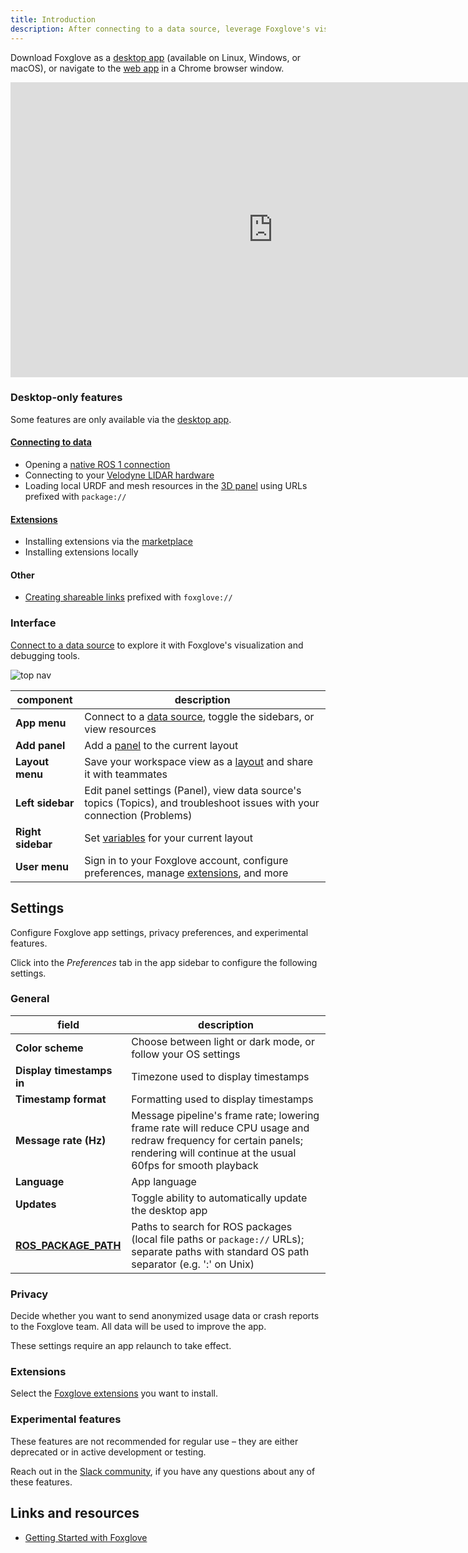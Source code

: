 ```yaml
---
title: Introduction
description: After connecting to a data source, leverage Foxglove's visualization and debugging tools to start exploring your data.
---
```


Download Foxglove as a [desktop app](https://foxglove.dev/download) (available on Linux, Windows, or macOS), or navigate to the [web app](https://studio.foxglove.dev) in a Chrome browser window.

<iframe
  className="max-w-full max-h-full"
  width="840"
  height="472"
  src="https://www.youtube.com/embed/ySVzQ3iFw90"
  title="YouTube video player – Getting Started with Foxglove Studio"
  frameBorder="0"
  allow="accelerometer; autoplay; clipboard-write; encrypted-media; gyroscope; picture-in-picture"
  allowFullScreen
></iframe>

### Desktop-only features

Some features are only available via the [desktop app](https://foxglove.dev/download).

#### [Connecting to data](/docs/connecting-to-data/introduction)

- Opening a [native ROS 1 connection](/docs/connecting-to-data/frameworks/ros1#native)
- Connecting to your [Velodyne LIDAR hardware](/docs/connecting-to-data/frameworks/velodyne)
- Loading local URDF and mesh resources in the [3D panel](/docs/visualization/panels/3d) using URLs prefixed with `package://`

#### [Extensions](/docs/visualization/extensions/introduction)

- Installing extensions via the [marketplace](https://github.com/foxglove/studio-extension-marketplace)
- Installing extensions locally

#### Other

- [Creating shareable links](/docs/visualization/shareable-links) prefixed with `foxglove://`

### Interface

[Connect to a data source](/docs/connecting-to-data/introduction) to explore it with Foxglove's visualization and debugging tools.

![top nav](/img/docs/visualization/navigation.jpeg)

| component         | description                                                                                                                         |
| ----------------- | ----------------------------------------------------------------------------------------------------------------------------------- |
| **App menu**      | Connect to a [data source](/docs/connecting-to-data/introduction#data-sources), toggle the sidebars, or view resources              |
| **Add panel**     | Add a [panel](/docs/visualization/panels/introduction) to the current layout                                                        |
| **Layout menu**   | Save your workspace view as a [layout](/docs/visualization/layouts) and share it with teammates                                     |
| **Left sidebar**  | Edit panel settings (Panel), view data source's topics (Topics), and troubleshoot issues with your connection (Problems)            |
| **Right sidebar** | Set [variables](/docs/visualization/variables) for your current layout                                                              |
| **User menu**     | Sign in to your Foxglove account, configure preferences, manage [extensions](/docs/visualization/extensions/introduction), and more |

## Settings

Configure Foxglove app settings, privacy preferences, and experimental features.

Click into the _Preferences_ tab in the app sidebar to configure the following settings.

### General

| field                                                                                  | description                                                                                                                                                                      |
| -------------------------------------------------------------------------------------- | -------------------------------------------------------------------------------------------------------------------------------------------------------------------------------- |
| **Color scheme**                                                                       | Choose between light or dark mode, or follow your OS settings                                                                                                                    |
| **Display timestamps in**                                                              | Timezone used to display timestamps                                                                                                                                              |
| **Timestamp format**                                                                   | Formatting used to display timestamps                                                                                                                                            |
| **Message rate (Hz)**                                                                  | Message pipeline's frame rate; lowering frame rate will reduce CPU usage and redraw frequency for certain panels; rendering will continue at the usual 60fps for smooth playback |
| **Language**                                                                           | App language                                                                                                                                                                     |
| **Updates**                                                                            | Toggle ability to automatically update the desktop app                                                                                                                           |
| [**ROS_PACKAGE_PATH**](https://wiki.ros.org/ROS/EnvironmentVariables#ROS_PACKAGE_PATH) | Paths to search for ROS packages (local file paths or `package://` URLs); separate paths with standard OS path separator (e.g. ':' on Unix)                                      |

### Privacy

Decide whether you want to send anonymized usage data or crash reports to the Foxglove team. All data will be used to improve the app.

These settings require an app relaunch to take effect.

### Extensions

Select the [Foxglove extensions](/docs/visualization/extensions/introduction) you want to install.

### Experimental features

These features are not recommended for regular use – they are either deprecated or in active development or testing.

Reach out in the [Slack community](https://foxglove.dev/slack), if you have any questions about any of these features.

## Links and resources

- [Getting Started with Foxglove](https://www.youtube.com/watch?v=ySVzQ3iFw90)

